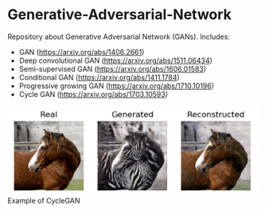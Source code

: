 # Generative-Adversarial-Network

Repository about Generative Adversarial Network (GANs). Includes:
- GAN (https://arxiv.org/abs/1406.2661) 
- Deep convolutional GAN (https://arxiv.org/abs/1511.06434)
- Semi-supervised GAN (https://arxiv.org/abs/1606.01583)
- Conditional GAN (https://arxiv.org/abs/1411.1784)
- Progressive growing GAN (https://arxiv.org/abs/1710.10196)
- Cycle GAN (https://arxiv.org/abs/1703.10593)

![alt text](https://github.com/NguyenThaiVu/Generative-Adversarial-Network/blob/master/demo_cycleGAN.PNG)
Example of CycleGAN
